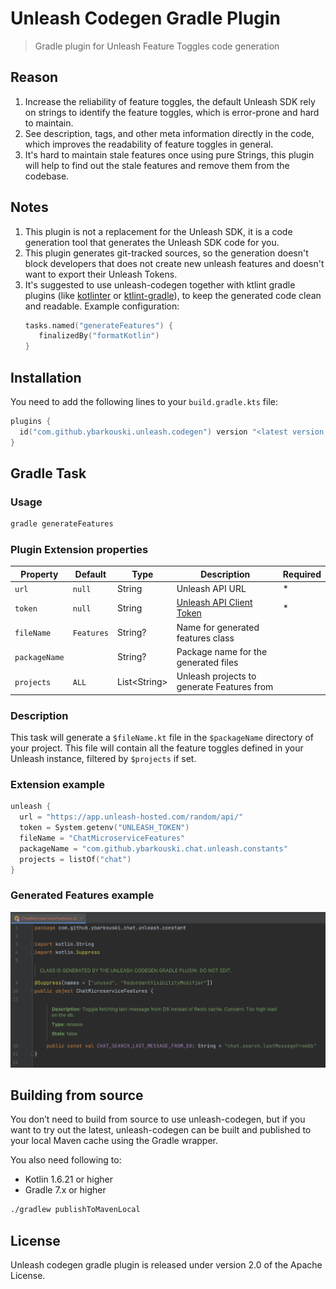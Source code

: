 # Unleash Codegen Gradle Plugin
> Gradle plugin for Unleash Feature Toggles code generation


## Reason
1. Increase the reliability of feature toggles, the default Unleash SDK rely on strings to identify the feature toggles, which is error-prone and hard to maintain.
2. See description, tags, and other meta information directly in the code, which improves the readability of feature toggles in general.
3. It's hard to maintain stale features once using pure Strings, this plugin will help to find out the stale features and remove them from the codebase.

## Notes
1. This plugin is not a replacement for the Unleash SDK, it is a code generation tool that generates the Unleash SDK code for you.
2. This plugin generates git-tracked sources, so the generation doesn't block developers that does not create new unleash features and doesn't want to export their Unleash Tokens.
3. It's suggested to use unleash-codegen together with ktlint gradle plugins (like [kotlinter](https://github.com/jeremymailen/kotlinter-gradle) or [ktlint-gradle](https://github.com/JLLeitschuh/ktlint-gradle)), to keep the generated code clean and readable. Example configuration:
    ```kotlin
   tasks.named("generateFeatures") {
       finalizedBy("formatKotlin")
   }
   ```

## Installation
You need to add the following lines to your `build.gradle.kts` file:
```kotlin
plugins { 
  id("com.github.ybarkouski.unleash.codegen") version "<latest version from the Gradle plugin portal>"
}
```

## Gradle Task
### Usage
```bash
gradle generateFeatures
```
### Plugin Extension properties
| Property      | Default           | Type          | Description                                | Required |
|---------------|-------------------|---------------|--------------------------------------------|---------|
| `url`         | `null`            | String        | Unleash API URL                            | *       |
| `token`       | `null`            | String        | [Unleash API Client Token](https://docs.getunleash.io/user_guide/api-token)                   | *       |
| `fileName`    | `Features`        | String?       | Name for generated features class          |         |
| `packageName` |               | String?       | Package name for the generated files       |         |
| `projects`    | `ALL`             | List\<String> | Unleash projects to generate Features from |         |

### Description
This task will generate a `$fileName.kt` file in the `$packageName` directory of your project. This file will contain all the feature toggles defined in your Unleash instance, filtered by `$projects` if set.

### Extension example
```kotlin
unleash {
  url = "https://app.unleash-hosted.com/random/api/"
  token = System.getenv("UNLEASH_TOKEN")
  fileName = "ChatMicroserviceFeatures"
  packageName = "com.github.ybarkouski.chat.unleash.constants"
  projects = listOf("chat")
}
```
### Generated Features example
![Codegen Example](images/codegen-task-example.png)


## Building from source
You don’t need to build from source to use unleash-codegen, but if you want to try out the latest, unleash-codegen can be built and published to your local Maven cache using the Gradle wrapper.

You also need following to:
- Kotlin 1.6.21 or higher
- Gradle 7.x or higher 

```bash
./gradlew publishToMavenLocal
```

## License
Unleash codegen gradle plugin is released under version 2.0 of the Apache License.



